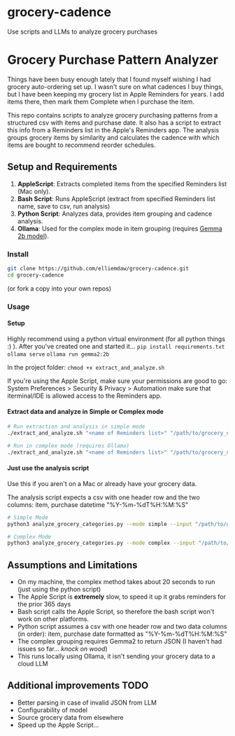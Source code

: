 # grocery-cadence
Use scripts and LLMs to analyze grocery purchases

# Grocery Purchase Pattern Analyzer

Things have been busy enough lately that I found myself wishing I had grocery auto-ordering set up. I wasn't sure on what cadences I buy things, but I have been keeping my grocery list in Apple Reminders for years. I add items there, then mark them Complete when I purchase the item.

This repo contains scripts to analyze grocery purchasing patterns from a structured csv with items and purchase date. It also has a script to extract this info from a Reminders list in the Apple's Reminders app. The analysis groups grocery items by similarity and calculates the cadence with which items are bought to recommend reorder schedules.

## Setup and Requirements

1. **AppleScript**: Extracts completed items from the specified Reminders list (Mac only).
2. **Bash Script**: Runs AppleScript (extract from specified Reminders list name, save to csv, run analysis)
3. **Python Script**: Analyzes data, provides item grouping and cadence analysis.
4. **Ollama**: Used for the complex mode in item grouping (requires [Gemma 2b model](https://ollama.com)).

### Install

```bash
git clone https://github.com/elliemdaw/grocery-cadence.git
cd grocery-cadence
```
(or fork a copy into your own repos)

### Usage

#### Setup
Highly recommend using a python virtual environment (for all python things :) ). After you've created one and started it...
`pip install requirements.txt`
`ollama serve`
`ollama run gemma2:2b`

In the project folder:
`chmod +x extract_and_analyze.sh`

If you're using the Apple Script, make sure your permissions are good to go:
System Preferences > Security & Privacy > Automation
make sure that iterminal/IDE is allowed access to the Reminders app.

#### Extract data and analyze in Simple or Complex mode

```bash
# Run extraction and analysis in simple mode
./extract_and_analyze.sh "<name of Reminders list>" "/path/to/grocery_data.csv" "simple"

# Run in complex mode (requires Ollama)
./extract_and_analyze.sh "<name of Reminders list>" "/path/to/grocery_data.csv" "complex"
```

#### Just use the analysis script

Use this if you aren't on a Mac or already have your grocery data.

The analysis script expects a csv with one header row and the two columns: item, purchase datetime "%Y-%m-%dT%H:%M:%S"

```bash
# Simple Mode
python3 analyze_grocery_categories.py --mode simple --input "/path/to/grocery_data.csv"

# Complex Mode
python3 analyze_grocery_categories.py --mode complex --input "/path/to/grocery_data.csv"
```

## Assumptions and Limitations

- On my machine, the complex method takes about 20 seconds to run (just using the python script)
- The Apple Script is **extremely** slow, to speed it up it grabs reminders for the prior 365 days
- Bash script calls the Apple Script, so therefore the bash script won't work on other platforms.
- Python script assumes a csv with one header row and two data columns (in order): item, purchase date formatted as "%Y-%m-%dT%H:%M:%S"
- The complex grouping requires Gemma2 to return JSON (I haven't had issues so far... *knock on wood*)
- This runs locally using Ollama, it isn't sending your grocery data to a cloud LLM

## Additional improvements TODO

- Better parsing in case of invalid JSON from LLM
- Configurability of model
- Source grocery data from elsewhere
- Speed up the Apple Script...
